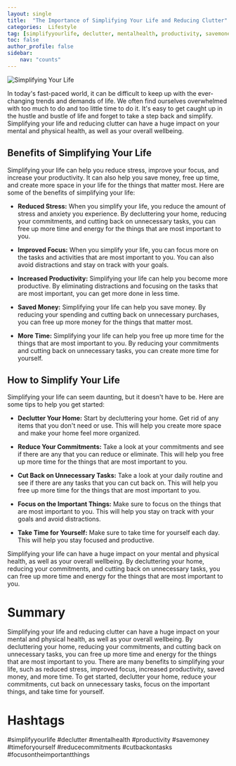```yaml
---
layout: single
title:  "The Importance of Simplifying Your Life and Reducing Clutter"
categories:  Lifestyle
tag: [simplifyyourlife, declutter, mentalhealth, productivity, savemoney, timeforyourself, reducecommitments, cutbackontasks, focusontheimportantthings, ]
toc: false
author_profile: false
sidebar:
    nav: "counts"
---
```

    
![Simplifying Your Life](https://images.pexels.com/photos/1264210/pexels-photo-1264210.jpeg?auto=compress&cs=tinysrgb&dpr=2&h=750&w=1260)

In today's fast-paced world, it can be difficult to keep up with the ever-changing trends and demands of life. We often find ourselves overwhelmed with too much to do and too little time to do it. It's easy to get caught up in the hustle and bustle of life and forget to take a step back and simplify. Simplifying your life and reducing clutter can have a huge impact on your mental and physical health, as well as your overall wellbeing.

## Benefits of Simplifying Your Life

Simplifying your life can help you reduce stress, improve your focus, and increase your productivity. It can also help you save money, free up time, and create more space in your life for the things that matter most. Here are some of the benefits of simplifying your life: 

* **Reduced Stress:** When you simplify your life, you reduce the amount of stress and anxiety you experience. By decluttering your home, reducing your commitments, and cutting back on unnecessary tasks, you can free up more time and energy for the things that are most important to you. 

* **Improved Focus:** When you simplify your life, you can focus more on the tasks and activities that are most important to you. You can also avoid distractions and stay on track with your goals. 

* **Increased Productivity:** Simplifying your life can help you become more productive. By eliminating distractions and focusing on the tasks that are most important, you can get more done in less time. 

* **Saved Money:** Simplifying your life can help you save money. By reducing your spending and cutting back on unnecessary purchases, you can free up more money for the things that matter most. 

* **More Time:** Simplifying your life can help you free up more time for the things that are most important to you. By reducing your commitments and cutting back on unnecessary tasks, you can create more time for yourself. 

## How to Simplify Your Life

Simplifying your life can seem daunting, but it doesn't have to be. Here are some tips to help you get started: 

* **Declutter Your Home:** Start by decluttering your home. Get rid of any items that you don't need or use. This will help you create more space and make your home feel more organized. 

* **Reduce Your Commitments:** Take a look at your commitments and see if there are any that you can reduce or eliminate. This will help you free up more time for the things that are most important to you. 

* **Cut Back on Unnecessary Tasks:** Take a look at your daily routine and see if there are any tasks that you can cut back on. This will help you free up more time for the things that are most important to you. 

* **Focus on the Important Things:** Make sure to focus on the things that are most important to you. This will help you stay on track with your goals and avoid distractions. 

* **Take Time for Yourself:** Make sure to take time for yourself each day. This will help you stay focused and productive. 

Simplifying your life can have a huge impact on your mental and physical health, as well as your overall wellbeing. By decluttering your home, reducing your commitments, and cutting back on unnecessary tasks, you can free up more time and energy for the things that are most important to you. 

# Summary 

Simplifying your life and reducing clutter can have a huge impact on your mental and physical health, as well as your overall wellbeing. By decluttering your home, reducing your commitments, and cutting back on unnecessary tasks, you can free up more time and energy for the things that are most important to you. There are many benefits to simplifying your life, such as reduced stress, improved focus, increased productivity, saved money, and more time. To get started, declutter your home, reduce your commitments, cut back on unnecessary tasks, focus on the important things, and take time for yourself. 

# Hashtags 

#simplifyyourlife #declutter #mentalhealth #productivity #savemoney #timeforyourself #reducecommitments #cutbackontasks #focusontheimportantthings